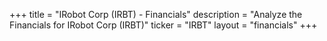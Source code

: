 +++
title = "IRobot Corp (IRBT) - Financials"
description = "Analyze the Financials for IRobot Corp (IRBT)"
ticker = "IRBT"
layout = "financials"
+++

